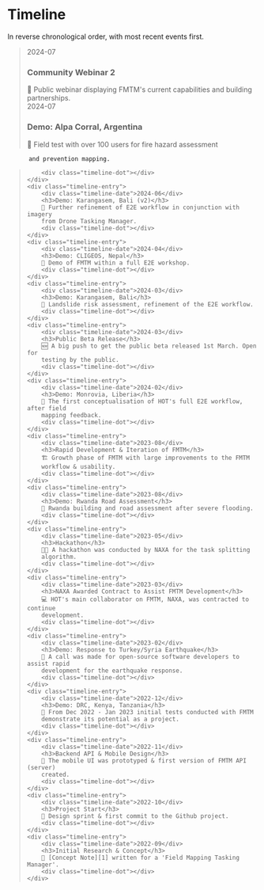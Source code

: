 # Timeline

In reverse chronological order, with most recent events first.

<!-- markdownlint-disable -->

<!-- NOTE the styling for this timeline is bundled in mkdocs as timeline.css -->
<!-- Additional emojis: community 🧑‍🧑‍🧒‍🧒 -->

> <div class="timeline-container">
>     <div class="timeline-entry">
>         <div class="timeline-date">2024-07</div>
>         <h3>Community Webinar 2</h3>
>         🎥 Public webinar displaying FMTM's current capabilities and building
>         partnerships.
>         <div class="timeline-dot"></div>
>     </div>
>     <div class="timeline-entry">
>         <div class="timeline-date">2024-07</div>
>         <h3>Demo: Alpa Corral, Argentina </h3>
>         🚀 Field test with over 100 users for fire hazard assessment

          and prevention mapping.

>         <div class="timeline-dot"></div>
>     </div>
>     <div class="timeline-entry">
>         <div class="timeline-date">2024-06</div>
>         <h3>Demo: Karangasem, Bali (v2)</h3>
>         🚀 Further refinement of E2E workflow in conjunction with imagery
>         from Drone Tasking Manager.
>         <div class="timeline-dot"></div>
>     </div>
>     <div class="timeline-entry">
>         <div class="timeline-date">2024-04</div>
>         <h3>Demo: CLIGEOS, Nepal</h3>
>         🚀 Demo of FMTM within a full E2E workshop.
>         <div class="timeline-dot"></div>
>     </div>
>     <div class="timeline-entry">
>         <div class="timeline-date">2024-03</div>
>         <h3>Demo: Karangasem, Bali</h3>
>         🚀 Landslide risk assessment, refinement of the E2E workflow.
>         <div class="timeline-dot"></div>
>     </div>
>     <div class="timeline-entry">
>         <div class="timeline-date">2024-03</div>
>         <h3>Public Beta Release</h3>
>         🆕 A big push to get the public beta released 1st March. Open for
>         testing by the public.
>         <div class="timeline-dot"></div>
>     </div>
>     <div class="timeline-entry">
>         <div class="timeline-date">2024-02</div>
>         <h3>Demo: Monrovia, Liberia</h3>
>         🚀 The first conceptualisation of HOT's full E2E workflow, after field
>         mapping feedback.
>         <div class="timeline-dot"></div>
>     </div>
>     <div class="timeline-entry">
>         <div class="timeline-date">2023-08</div>
>         <h3>Rapid Development & Iteration of FMTM</h3>
>         🏗️ Growth phase of FMTM with large improvements to the FMTM
>         workflow & usability.
>         <div class="timeline-dot"></div>
>     </div>
>     <div class="timeline-entry">
>         <div class="timeline-date">2023-08</div>
>         <h3>Demo: Rwanda Road Assessment</h3>
>         🚀 Rwanda building and road assessment after severe flooding.
>         <div class="timeline-dot"></div>
>     </div>
>     <div class="timeline-entry">
>         <div class="timeline-date">2023-05</div>
>         <h3>Hackathon</h3>
>         👨‍💻 A hackathon was conducted by NAXA for the task splitting
>         algorithm.
>         <div class="timeline-dot"></div>
>     </div>
>     <div class="timeline-entry">
>         <div class="timeline-date">2023-03</div>
>         <h3>NAXA Awarded Contract to Assist FMTM Development</h3>
>         💻 HOT's main collaborator on FMTM, NAXA, was contracted to continue
>         development.
>         <div class="timeline-dot"></div>
>     </div>
>     <div class="timeline-entry">
>         <div class="timeline-date">2023-02</div>
>         <h3>Demo: Response to Turkey/Syria Earthquake</h3>
>         🚀 A call was made for open-source software developers to assist rapid
>         development for the earthquake response.
>         <div class="timeline-dot"></div>
>     </div>
>     <div class="timeline-entry">
>         <div class="timeline-date">2022-12</div>
>         <h3>Demo: DRC, Kenya, Tanzania</h3>
>         🚀 From Dec 2022 - Jan 2023 initial tests conducted with FMTM
>         demonstrate its potential as a project.
>         <div class="timeline-dot"></div>
>     </div>
>     <div class="timeline-entry">
>         <div class="timeline-date">2022-11</div>
>         <h3>Backend API & Mobile Design</h3>
>         📱 The mobile UI was prototyped & first version of FMTM API (server)
>         created.
>         <div class="timeline-dot"></div>
>     </div>
>     <div class="timeline-entry">
>         <div class="timeline-date">2022-10</div>
>         <h3>Project Start</h3>
>         🏁 Design sprint & first commit to the Github project.
>         <div class="timeline-dot"></div>
>     </div>
>     <div class="timeline-entry">
>         <div class="timeline-date">2022-09</div>
>         <h3>Initial Research & Concept</h3>
>         🔬 [Concept Note][1] written for a 'Field Mapping Tasking Manager'.
>         <div class="timeline-dot"></div>
>     </div>
>
> </div>

<!-- markdownlint-restore -->
